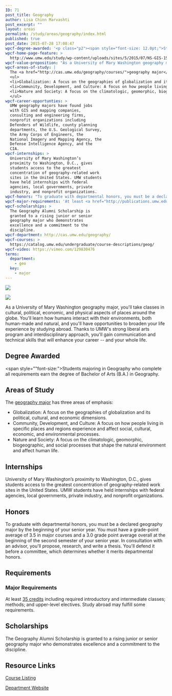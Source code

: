 ```yaml
---
ID: 71
post_title: Geography
author: Lisa Chinn Marvashti
post_excerpt: ""
layout: areas
permalink: /study/areas/geography/index.html
published: true
post_date: 2015-07-28 17:08:47
wpcf-degree-awarded: '<p class="p2"><span style="font-size: 12.0pt;">Students majoring in Geography who complete all requirements earn the degree of Bachelor of Arts (B.A.) in Geography.</span></p>'
wpcf-home-page-feature: >
  http://www.umw.edu/study/wp-content/uploads/sites/5/2015/07/NS-GIS-15e.jpg
wpcf-value-proposition: "As a University of Mary Washington geography major, you'll take classes in cultural, political, economic, and physical aspects of places around the globe. You'll learn how humans interact with their environments, both human-made and natural, and you'll have opportunities to broaden your life experience by studying abroad. Thanks to UMW's strong liberal arts program and interdisciplinary approach, you'll gain communication and technical skills that will enhance your career -- and your whole life."
wpcf-areas-of-study: |
  The <a href="http://cas.umw.edu/geography/courses/">geography major</a> has three areas of emphasis:
  <ul>
  <li>Globalization: A focus on the geographies of globalization and its political, cultural, and economic dimensions.</li>
  <li>Community, Development, and Culture: A focus on how people living in specific places and regions experience and affect social, cultural, economic, and environmental processes.</li>
  <li>Nature and Society: A focus on the climatologic, geomorphic, biogeographic, and social processes that shape the natural environment and affect human life.</li>
  </ul>
wpcf-career-opportunties: >
  UMW geography majors have found jobs
  with GIS and mapping companies,
  consulting and engineering firms,
  nonprofit organizations including
  Defenders of Wildlife, county planning
  departments, the U.S. Geological Survey,
  the Army Corps of Engineers, the
  National Imagery and Mapping Agency, the
  Defense Intelligence Agency, and the
  CIA.
wpcf-internships: >
  University of Mary Washington’s
  proximity to Washington, D.C., gives
  students access to the greatest
  concentration of geography-related work
  sites in the United States. UMW students
  have held internships with federal
  agencies, local governments, private
  industry, and nonprofit organizations.
wpcf-honors: "To graduate with departmental honors, you must be a declared geography major by the beginning of your senior year. You must have a grade-point average of 3.5 in major courses and a 3.0 grade point average overall at the beginning of the second semester of your senior year. In consultation with an advisor, you'll propose, research, and write a thesis. You'll defend it before a committee, which determines whether it merits departmental honors."
wpcf-major-requirements: 'At least <a href="http://publications.umw.edu/undergraduatecatalog/courses-of-study/majors/geog/">35 credits</a> including required introductory and intermediate classes; methods; and upper-level electives. Study abroad may fulfill some requirements.'
wpcf-scholarships: >
  The Geography Alumni Scholarship is
  granted to a rising junior or senior
  geography major who demonstrates
  excellence and a commitment to the
  discipline.
wpcf-department: http://cas.umw.edu/geography/
wpcf-courses: >
  https://catalog.umw.edu/undergraduate/course-descriptions/geog/
wpcf-video: https://vimeo.com/129830476
terms:
  department:
    - geo
  key:
    - major
---
```


<!-- Types Custom Fields: -->
[![](http://www.umw.edu/study/wp-content/uploads/sites/5/2015/07/NS-GIS-15e.jpg)](http://www.umw.edu/study/wp-content/uploads/sites/5/2015/07/NS-GIS-15e.jpg)
<!-- End home-page-feature -->

<!-- video -->
[![](https://i.vimeocdn.com/video/521463371_960.jpg)](https://vimeo.com/129830476)
<!-- End video -->

<!-- value-proposition -->
As a University of Mary Washington geography major, you\'ll take classes in cultural, political, economic, and physical aspects of places around the globe. You\'ll learn how humans interact with their environments, both human-made and natural, and you\'ll have opportunities to broaden your life experience by studying abroad. Thanks to UMW\'s strong liberal arts program and interdisciplinary approach, you\'ll gain communication and technical skills that will enhance your career -- and your whole life.
<!-- End value-proposition -->

<!-- degree-awarded -->
## Degree Awarded
<span style=""font-size:">Students majoring in Geography who complete all requirements earn the degree of Bachelor of Arts (B.A.) in Geography.</span>
<!-- End degree-awarded -->
<!-- areas-of-study -->
## Areas of Study
The [geography major]("http://cas.umw.edu/geography/courses/") has three areas of emphasis:

- Globalization: A focus on the geographies of globalization and its political, cultural, and economic dimensions.
- Community, Development, and Culture: A focus on how people living in specific places and regions experience and affect social, cultural, economic, and environmental processes.
- Nature and Society: A focus on the climatologic, geomorphic, biogeographic, and social processes that shape the natural environment and affect human life.
<!-- End areas-of-study -->

<!-- internships -->
## Internships
University of Mary Washington’s proximity to Washington, D.C., gives students access to the greatest concentration of geography-related work sites in the United States. UMW students have held internships with federal agencies, local governments, private industry, and nonprofit organizations.
<!-- End internships -->

<!-- honors -->
## Honors
To graduate with departmental honors, you must be a declared geography major by the beginning of your senior year. You must have a grade-point average of 3.5 in major courses and a 3.0 grade point average overall at the beginning of the second semester of your senior year. In consultation with an advisor, you\'ll propose, research, and write a thesis. You\'ll defend it before a committee, which determines whether it merits departmental honors.
<!-- End honors -->

<!-- requirements -->
## Requirements

<!-- major-requirements -->
### Major Requirements
At least [35 credits]("http://publications.umw.edu/undergraduatecatalog/courses-of-study/majors/geog/") including required introductory and intermediate classes; methods; and upper-level electives. Study abroad may fulfill some requirements.
<!-- End major-requirements -->

<!-- End requirements -->

<!-- scholarships -->
## Scholarships
The Geography Alumni Scholarship is granted to a rising junior or senior geography major who demonstrates excellence and a commitment to the discipline.
<!-- End scholarships -->

<!-- resource-links -->
## Resource Links

<!-- courses -->
[Course Listing](https://catalog.umw.edu/undergraduate/course-descriptions/geog/)

<!-- End courses -->


<!-- department -->
[Department Website](http://cas.umw.edu/geography/)

<!-- End department -->

<!-- End resource-links -->

<!-- End Types Custom Fields -->